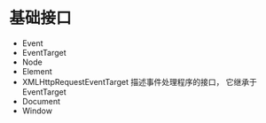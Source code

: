 # 基础接口

- Event
- EventTarget
- Node
- Element
- XMLHttpRequestEventTarget 描述事件处理程序的接口， 它继承于 EventTarget
- Document
- Window
